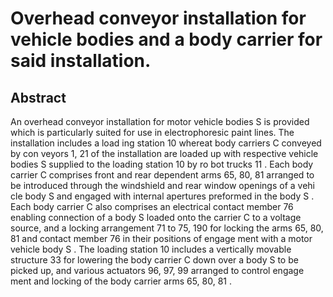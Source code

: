# Overhead conveyor installation for vehicle bodies and a body carrier for said installation.

## Abstract
An overhead conveyor installation for motor vehicle bodies S is provided which is particularly suited for use in electrophoresic paint lines. The installation includes a load ing station 10 whereat body carriers C conveyed by con veyors 1, 21 of the installation are loaded up with respective vehicle bodies S supplied to the loading station 10 by ro bot trucks 11 . Each body carrier C comprises front and rear dependent arms 65, 80, 81 arranged to be introduced through the windshield and rear window openings of a vehi cle body S and engaged with internal apertures preformed in the body S . Each body carrier C also comprises an electrical contact member 76 enabling connection of a body S loaded onto the carrier C to a voltage source, and a locking arrangement 71 to 75, 190 for locking the arms 65, 80, 81 and contact member 76 in their positions of engage ment with a motor vehicle body S . The loading station 10 includes a vertically movable structure 33 for lowering the body carrier C down over a body S to be picked up, and various actuators 96, 97, 99 arranged to control engage ment and locking of the body carrier arms 65, 80, 81 .